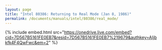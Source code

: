 ```yaml
---
layout: page
title: "Intel 80386: Returning to Real Mode (Jan 8, 1986)"
permalink: /documents/manuals/intel/80386/real_mode/
---
```


{% include embed.html src="https://onedrive.live.com/embed?cid=7D567B5161FE0EB7&resid=7D567B5161FE0EB7%219679&authkey=AIjbkfk4F4QwFwc&em=2" %}
